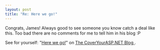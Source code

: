 ```yaml
---
layout: post
title: "Re: Here we go!"
---
```

<p>Congrats, James! Always good to see someone you know catch a deal like 
this. Too bad there are no comments for me to tell him in his blog :P</p>
<p>See for yourself: "<a href="http://www.CoverYourASP.NET/GoogleCMS">Here 
we go!</a>" on <a href="http://www.CoverYourASP.NET/blogs">The CoverYourASP.NET 
Blog </a>. </p>